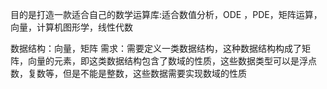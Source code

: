 目的是打造一款适合自己的数学运算库:适合数值分析，ODE ，PDE，矩阵运算，向量，计算机图形学，线性代数

数据结构：向量，矩阵 
需求：需要定义一类数据结构，这种数据结构构成了矩阵，向量的元素，即这类数据结构包含了数域的性质，这些数据类型可以是浮点数，复数等，但是不能是整数，这些数据需要实现数域的性质

